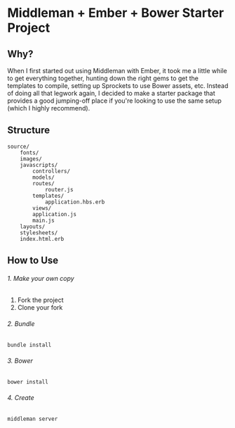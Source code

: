 # Middleman + Ember + Bower Starter Project

## Why?

When I first started out using Middleman with Ember, it took me a little while to get everything together, hunting down the right gems to get the templates to compile, setting up Sprockets to use Bower assets, etc.  Instead of doing all that legwork again, I decided to make a starter package that provides a good jumping-off place if you're looking to use the same setup (which I highly recommend).

## Structure

```
source/
    fonts/
    images/
    javascripts/
        controllers/
        models/
        routes/
            router.js
        templates/
            application.hbs.erb
        views/
        application.js
        main.js
    layouts/
    stylesheets/
    index.html.erb
```

## How to Use

###### 1. Make your own copy

1. Fork the project
2. Clone your fork

###### 2. Bundle

```bash
bundle install
```

###### 3. Bower

```bash
bower install
```

###### 4. Create

```bash
middleman server
```

